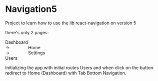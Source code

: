 # Navigation5

Project to learn how to use the lib react-navigation on version 5

there's only 2 pages:

Dashboard <br>
    -> <span style="padding-left:4em">Home</span><br>
    -> <span style="padding-left:4em">Settings</span><br>
Users<br>

Initializing the app with initial routes Users and when click on the button redirect to Home (Dashboard) with Tab Bottom Navigation.